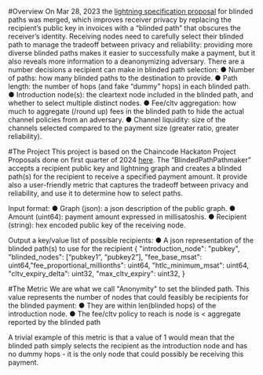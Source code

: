 #Overview
On Mar 28, 2023 the [lightning specification proposal](https://github.com/lightning/bolts/blob/master/proposals/route-blinding.md) for blinded paths was merged, which improves receiver privacy by replacing the recipient’s public key in invoices with a “blinded path” that obscures the receiver’s identity. Receiving nodes need to carefully select their blinded path to manage the tradeoff between privacy and reliability: providing more diverse blinded paths makes it easier to successfully make a payment, but it also reveals more information to a deanonymizing adversary. There are a number decisions a recipient can make in blinded path selection:
● Number of paths: how many blinded paths to the destination to provide.
● Path length: the number of hops (and fake “dummy” hops) in each blinded path.
● Introduction node(s): the cleartext node included in the blinded path, and whether to
select multiple distinct nodes.
● Fee/cltv aggregation: how much to aggregate (/round up) fees in the blinded path to
hide the actual channel policies from an adversary.
● Channel liquidity: size of the channels selected compared to the payment size (greater
ratio, greater reliability).

#The Project
This project is based on the Chaincode Hackaton Project Proposals done on first quarter of 2024 [here](https://github.com/MPins/lightning-blindpathmaker/blob/3ee9a8af3a3c2029ff32ea93116a435ce2437044/Hackathon_Project_-_Blinded_Path_Maker.pdf). The
“BlindedPathPathmaker” accepts a recipient public key and lightning graph and creates a blinded path(s) for the recipient to receive a specified payment amount. It provide also a user-friendly metric that captures the tradeoff between privacy and reliability, and use it to determine how to select paths.

Input format:
● Graph (json): a json description of the public graph.
● Amount (uint64): payment amount expressed in millisatoshis.
● Recipient (string): hex encoded public key of the receiving node.

Output a key/value list of possible recipients:
● A json representation of the blinded path(s) to use for the recipient
{
"introduction_node": "pubkey",
"blinded_nodes": [“pubkey1”, “pubkey2”],
"fee_base_msat": uint64,"fee_proportional_millionths": uint64,
"htlc_minimum_msat": uint64,
"cltv_expiry_delta": uint32,
"max_cltv_expiry": uint32,
}

#The Metric
We are what we call "Anonymity" to set the blinded path. This value represents the number of nodes that could feasibly be recipients for the blinded payment:
● They are within len(blinded hops) of the introduction node.
● The fee/cltv policy to reach is node is < aggregate reported by the blinded path

A trivial example of this metric is that a value of 1 would mean that the blinded path simply
selects the recipient as the introduction node and has no dummy hops - it is the only node that
could possibly be receiving this payment.